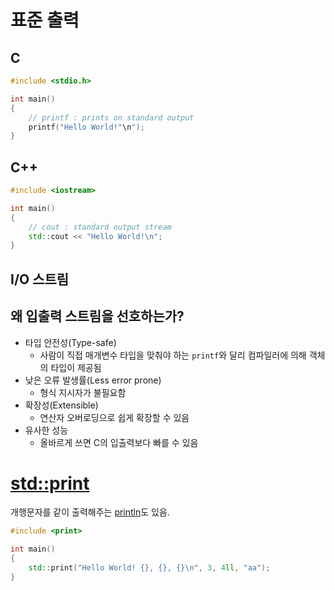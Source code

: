 # 표준 출력
## C
```c
#include <stdio.h>

int main()
{
	// printf : prints on standard output
	printf("Hello World!"\n");
}
```

## C++
```cpp
#include <iostream>

int main()
{
	// cout : standard output stream
	std::cout << "Hello World!\n";
}
```

## I/O 스트림
## 왜 입출력 스트림을 선호하는가?
- 타입 안전성(Type-safe)
	- 사람이 직접 매개변수 타입을 맞춰야 하는 `printf`와 달리 컴파일러에 의해 객체의 타입이 제공됨
- 낮은 오류 발생률(Less error prone)
	- 형식 지시자가 불필요함
- 확장성(Extensible)
	- 연산자 오버로딩으로 쉽게 확장할 수 있음
- 유사한 성능
	- 올바르게 쓰면 C의 입출력보다 빠를 수 있음

# [std::print](https://en.cppreference.com/w/cpp/io/print)
개행문자를 같이 출력해주는 [println](https://en.cppreference.com/w/cpp/io/println)도 있음.
```cpp
#include <print>

int main()
{
	std::print("Hello World! {}, {}, {}\n", 3, 4ll, "aa");
}
```
